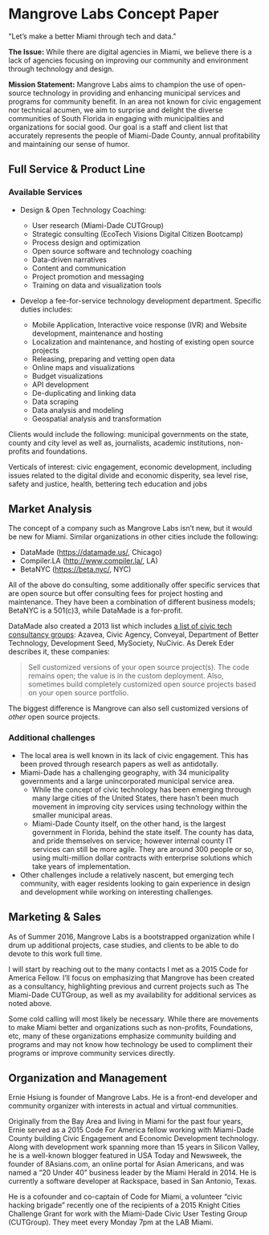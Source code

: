 # Mangrove Labs Concept Paper
"Let’s make a better Miami through tech and data."

**The Issue:** While there are digital agencies in Miami, we believe there is a lack of agencies focusing on improving our community and environment through technology and design.

**Mission Statement:** Mangrove Labs aims to champion the use of open-source technology in providing and enhancing municipal services and programs for community benefit. In an area not known for civic engagement nor technical acumen, we aim to surprise and delight the diverse communities of South Florida in engaging with municipalities and organizations for social good. Our goal is a staff and client list that accurately represents the people of Miami-Dade County, annual profitability and maintaining our sense of humor.

## Full Service & Product Line

### Available Services

- Design & Open Technology Coaching:
  - User research (Miami-Dade CUTGroup)
  - Strategic consulting (EcoTech Visions Digital Citizen Bootcamp)
  - Process design and optimization
  - Open source software and technology coaching
  - Data-driven narratives
  - Content and communication
  - Project promotion and messaging
  - Training on data and visualization tools

- Develop a fee-for-service technology development department. Specific duties includes:
  - Mobile Application, Interactive voice response (IVR) and Website development, maintenance and hosting
  - Localization and maintenance, and hosting of existing open source projects
  - Releasing, preparing and vetting open data
  - Online maps and visualizations
  - Budget visualizations
  - API development
  - De-duplicating and linking data
  - Data scraping
  - Data analysis and modeling
  - Geospatial analysis and transformation

Clients would include the following: municipal governments on the state, county and city level as well as, journalists, academic institutions, non-profits and foundations.

Verticals of interest: civic engagement, economic development, including issues related to the digital divide and economic disperity, sea level rise, safety and justice, health, bettering tech education and jobs

## Market Analysis

The concept of a company such as Mangrove Labs isn’t new, but it would be new for Miami. Similar organizations in other cities include the following:

- DataMade (https://datamade.us/, Chicago)
- Compiler.LA (http://www.compiler.la/, LA)
- BetaNYC (https://beta.nyc/, NYC)

All of the above do consulting, some additionally offer specific services that are open source but offer consulting fees for project hosting and maintenance. They have been a combination of different business models; BetaNYC is a 501(c)3, while DataMade is a for-profit.

DataMade also created a 2013 list which includes [a list of civic tech consultancy groups](https://datamade.us/blog/making-a-living-with-civic-tech): Azavea, Civic Agency, Conveyal, Department of Better Technology, Development Seed, MySociety, NuCivic. As Derek Eder describes it, these companies:

> Sell customized versions of your open source project(s). The code remains open; the value is in the custom deployment. Also, sometimes build completely customized open source projects based on your open source portfolio. 

The biggest difference is Mangrove can also sell customized versions of _other_ open source projects.

### Additional challenges

- The local area is well known in its lack of civic engagement. This has been proved through research papers as well as antidotally.
- Miami-Dade has a challenging geography, with 34 municipality governments and a large unincorporated municipal service area.
  - While the concept of civic technology has been emerging through many large cities of the United States, there hasn’t been much movement in improving city services using technology within the smaller municipal areas. 
  - Miami-Dade County itself, on the other hand, is the largest government in Florida, behind the state itself. The county has data, and pride themselves on service; however internal county IT services can still be more agile. They are around 300 people or so, using multi-million dollar contracts with enterprise solutions which take years of implementation.
- Other challenges include a relatively nascent, but emerging tech community, with eager residents looking to gain experience in design and development while working on interesting challenges.

## Marketing & Sales

As of Summer 2016, Mangrove Labs is a bootstrapped organization while I drum up additional projects, case studies, and clients to be able to do devote to this work full time.

I will start by reaching out to the many contacts I met as a 2015 Code for America Fellow. I’ll focus on emphasizing that Mangrove has been created as a consultancy, highlighting previous and current projects such as The Miami-Dade CUTGroup, as well as my availability for additional services as noted above.

Some cold calling will most likely be necessary. While there are movements to make Miami better and organizations such as non-profits, Foundations, etc, many of these organizations emphasize community building and programs and may not know how technology be used to compliment their programs or improve community services directly.

## Organization and Management

Ernie Hsiung is founder of Mangrove Labs. He is a front-end developer and community organizer with interests in actual and virtual communities.

Originally from the Bay Area and living in Miami for the past four years, Ernie served as a 2015 Code For America fellow working with Miami-Dade County building Civic Engagement and Economic Development technology. Along with development work spanning more than 15 years in Silicon Valley, he is a well-known blogger featured in USA Today and Newsweek, the founder of 8Asians.com, an online portal for Asian Americans, and was named a “20 Under 40” business leader by the Miami Herald in 2014. He is currently a software developer at Rackspace, based in San Antonio, Texas.

He is a cofounder and co-captain of Code for Miami, a volunteer “civic hacking brigade” recently one of the recipients of a 2015 Knight Cities Challenge Grant for work with the Miami-Dade Civic User Testing Group (CUTGroup). They meet every Monday 7pm at the LAB Miami.
